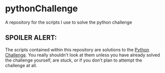 pythonChallenge
===============

A repository for the scripts I use to solve the python challenge

SPOILER ALERT:
--------------

The scripts contained within this repository are solutions to the
[Python Challenge](http://www.pythonchallenge.com/). You really shouldn't look
at them unless you have already solved the challenge yourself, are stuck, or if
you don't plan to attempt the challenge at all.